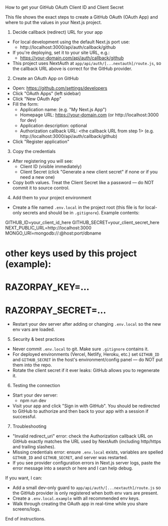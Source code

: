 How to get your GitHub OAuth Client ID and Client Secret

This file shows the exact steps to create a GitHub OAuth (OAuth App) and where to put the values in your Next.js project.

1. Decide callback (redirect) URL for your app

- For local development using the default Next.js port use:
  - http://localhost:3000/api/auth/callback/github
- If you're deploying, set it to your site URL, e.g.:
  - https://your-domain.com/api/auth/callback/github
- This project uses NextAuth at `app/api/auth/[...nextauth]/route.js`, so the callback URL above is correct for the GitHub provider.

2. Create an OAuth App on GitHub

- Open: https://github.com/settings/developers
- Click "OAuth Apps" (left sidebar)
- Click "New OAuth App"
- Fill the form:
  - Application name: (e.g. "My Next.js App")
  - Homepage URL: https://your-domain.com (or http://localhost:3000 for dev)
  - Application description: optional
  - Authorization callback URL: <the callback URL from step 1> (e.g. http://localhost:3000/api/auth/callback/github)
- Click "Register application"

3. Copy the credentials

- After registering you will see:
  - Client ID (visible immediately)
  - Client Secret (click "Generate a new client secret" if none or if you need a new one)
- Copy both values. Treat the Client Secret like a password — do NOT commit it to source control.

4. Add them to your project environment

- Create a file named `.env.local` in the project root (this file is for local-only secrets and should be in `.gitignore`). Example contents:

GITHUB_ID=your_client_id_here
GITHUB_SECRET=your_client_secret_here
NEXT_PUBLIC_URL=http://localhost:3000
MONGO_URI=mongodb://<username>:<password>@host:port/dbname

# other keys used by this project (example):

# RAZORPAY_KEY=...

# RAZORPAY_SECRET=...

- Restart your dev server after adding or changing `.env.local` so the new env vars are loaded.

5. Security & best practices

- Never commit `.env.local` to git. Make sure `.gitignore` contains it.
- For deployed environments (Vercel, Netlify, Heroku, etc.) set `GITHUB_ID` and `GITHUB_SECRET` in the host's environment/config panel — do NOT put them into the repo.
- Rotate the client secret if it ever leaks: GitHub allows you to regenerate it.

6. Testing the connection

- Start your dev server:
  - npm run dev
- Visit your app and click "Sign in with GitHub". You should be redirected to GitHub to authorize and then back to your app with a session if successful.

7. Troubleshooting

- "Invalid redirect_uri" error: check the Authorization callback URL on GitHub exactly matches the URL used by NextAuth (including http/https and trailing slashes).
- Missing credentials error: ensure `.env.local` exists, variables are spelled `GITHUB_ID` and `GITHUB_SECRET`, and server was restarted.
- If you see provider configuration errors in Next.js server logs, paste the error message into a search or here and I can help debug.

If you want, I can:

- Add a small dev-only guard to `app/api/auth/[...nextauth]/route.js` so the GitHub provider is only registered when both env vars are present.
- Create a `.env.local.example` with all recommended env keys.
- Walk through creating the OAuth app in real-time while you share screens/logs.

End of instructions.

